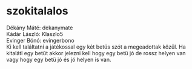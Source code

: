 # szokitalalos
Dékány Máté: dekanymate
<br>
Kádár László: Klaszlo5
<br>
Evinger Bónó: evingerbono
<br>
Ki kell találtatní a játékossal egy két betüs szót a megeadottak közül. Ha kitalátl egy betűt akkor jelezni kell hogy egy betü jó de rossz helyen van vagy hogy egy betü jó és jó helyen is van.
